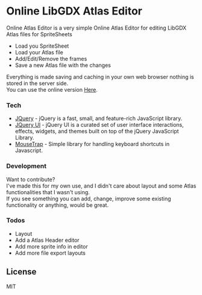 # Online LibGDX Atlas Editor

Online Atlas Editor is a very simple Online Atlas Editor for editing LibGDX Atlas files for SpriteSheets

  - Load you SpriteSheet
  - Load your Atlas file
  - Add/Edit/Remove the frames 
  - Save a new Atlas file with the changes 

Everything is made saving and caching in your own web browser nothing is stored in the server side.  
You can use the online version [Here].  

### Tech

* [JQuery] - jQuery is a fast, small, and feature-rich JavaScript library.  
* [JQuery UI] - jQuery UI is a curated set of user interface interactions, effects, widgets, and themes built on top of the jQuery JavaScript Library.
* [MouseTrap] - Simple library for handling keyboard shortcuts in Javascript.

### Development
Want to contribute?  
I've made this for my own use, and I didn't care about layout and some Atlas functionalities that I wasn't using.  
If you see something you can add, change, improve some existing functionality or anything, would be great.


### Todos
 - Layout
 - Add a Atlas Header editor
 - Add more sprite info in editor
 - Add more file export layouts

License
----

MIT

[jQuery]: <http://jquery.com>
[jQuery UI]: <http://jqueryui.com/>
[MouseTrap]: <https://github.com/ccampbell/mousetrap>
[Here]: <http://rafaeldelboni.github.io/Online-LibGDX-Atlas-Editor/>
